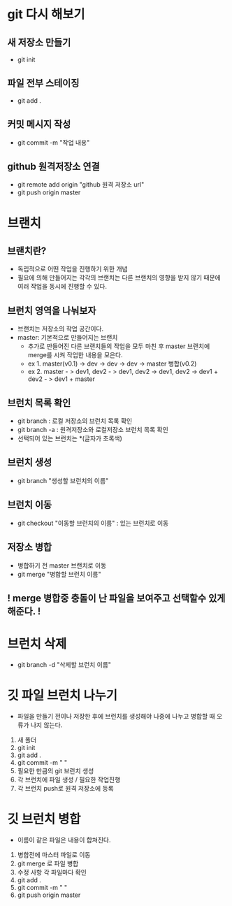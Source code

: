# git 다시 해보기
## 새 저장소 만들기
- git init

## 파일 전부 스테이징
- git add .

## 커밋 메시지 작성
- git commit -m "작업 내용"

## github 원격저장소 연결
- git remote add origin "github 원격 저장소 url"
- git push origin master

# 브랜치

## 브랜치란?
- 독립적으로 어떤 작업을 진행하기 위한 개념
- 필요에 의해 만들어지는 각각의 브랜치는 다른 브랜치의 영향을 받지 않기 때문에 여러 작업을 동시에 진행할 수 있다.

## 브런치 영역을 나눠보자
- 브랜치는 저장소의 작업 공간이다.
- master: 기본적으로 만들어지는 브랜치
    - 추가로 만들어진 다른 브랜치들의 작업을 모두 마친 후 master 브랜치에 merge를 시켜 작업한 내용을 모은다.
    - ex 1. master(v0.1) -> dev -> dev -> dev -> master 병합(v0.2)
    - ex 2. master - > dev1, dev2 - > dev1, dev2 -> dev1, dev2 -> dev1 + dev2 - > dev1 + master

## 브런치 목록 확인
- git branch : 로컬 저장소의 브런치 목록 확인
- git branch -a : 원격저장소와 로컬저장소 브런치 목록 확인
- 선택되어 있는 브런치는 *(글자가 초록색)

## 브런치 생성
- git branch "생성할 브런치의 이름"

## 브런치 이동
- git checkout "이동할 브런치의 이름" : 있는 브런치로 이동

## 저장소 병합
- 병합하기 전 master 브랜치로 이동
- git merge "병합할 브런치 이름"
## ! merge 병합중 충돌이 난 파일을 보여주고 선택할수 있게 해준다. !

# 브런치 삭제
- git branch -d "삭제할 브런치 이름"

# 깃 파일 브런치 나누기
* 파일을 만들기 전이나 저장한 후에 브런치를 생성해야 나중에 나누고 병합할 때 오류가 나지 않는다. 
1. 새 폴더
2. git init
3. git add .
4. git commit -m " "
5. 필요한 만큼의 git 브런치 생성
6. 각 브런치에 파일 생성 / 필요한 작업진행
7. 각 브런치 push로 원격 저장소에 등록

# 깃 브런치 병합
* 이름이 같은 파일은 내용이 합쳐진다.
1. 병합전에 마스터 파일로 이동
2. git merge 로 파일 병합
3. 수정 사항 각 파일마다 확인
4. git add .
5. git commit -m " "
6. git push origin master